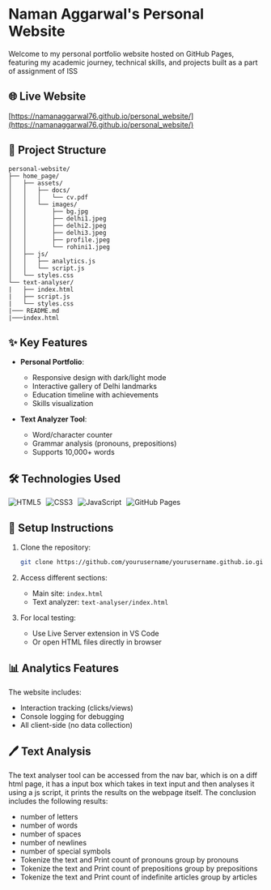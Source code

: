# Naman Aggarwal's Personal Website

Welcome to my personal portfolio website hosted on GitHub Pages, featuring my academic journey, technical skills, and projects built as a part of assignment of ISS
## 🌐 Live Website
[https://namanaggarwal76.github.io/personal_website/](https://namanaggarwal76.github.io/personal_website/)

## 📂 Project Structure

```text
personal-website/
├── home_page/
│   ├── assets/
│   │   ├── docs/
│   │   │   └── cv.pdf
│   │   └── images/
│   │       ├── bg.jpg
│   │       ├── delhi1.jpeg
│   │       ├── delhi2.jpeg
│   │       ├── delhi3.jpeg
│   │       ├── profile.jpeg
│   │       └── rohini1.jpeg
│   ├── js/
│   │   ├── analytics.js
│   │   └── script.js
│   └── styles.css
└── text-analyser/
|   ├── index.html
|   ├── script.js
|   └── styles.css
|─── README.md
|───index.html
```

## ✨ Key Features

- **Personal Portfolio**:
  - Responsive design with dark/light mode
  - Interactive gallery of Delhi landmarks
  - Education timeline with achievements
  - Skills visualization

- **Text Analyzer Tool**:
  - Word/character counter
  - Grammar analysis (pronouns, prepositions)
  - Supports 10,000+ words

## 🛠️ Technologies Used

<div style="display: flex; gap: 10px; flex-wrap: wrap; margin: 10px 0;">
  <img src="https://img.shields.io/badge/HTML5-E34F26?style=for-the-badge&logo=html5&logoColor=white" alt="HTML5">
  <img src="https://img.shields.io/badge/CSS3-1572B6?style=for-the-badge&logo=css3&logoColor=white" alt="CSS3">
  <img src="https://img.shields.io/badge/JavaScript-F7DF1E?style=for-the-badge&logo=javascript&logoColor=black" alt="JavaScript">
  <img src="https://img.shields.io/badge/GitHub%20Pages-222222?style=for-the-badge&logo=github&logoColor=white" alt="GitHub Pages">
</div>

## 🚀 Setup Instructions

1. Clone the repository:
   ```bash
   git clone https://github.com/yourusername/yourusername.github.io.git
   ```

2. Access different sections:
   - Main site: `index.html`
   - Text analyzer: `text-analyser/index.html`

3. For local testing:
   - Use Live Server extension in VS Code
   - Or open HTML files directly in browser

## 📊 Analytics Features

The website includes:
- Interaction tracking (clicks/views)
- Console logging for debugging
- All client-side (no data collection)

## 🖊️ Text Analysis

The text analyser tool can be accessed from the nav bar, which is on a diff html page, it has a input box which takes in text input and then analyses it using a js script, it prints the results on the webpage itself. The conclusion includes the following results:
- number of letters
- number of words
- number of spaces
- number of newlines
- number of special symbols
- Tokenize the text and Print count of pronouns group by pronouns
- Tokenize the text and Print count of prepositions group by prepositions
- Tokenize the text and Print count of indefinite articles group by articles
